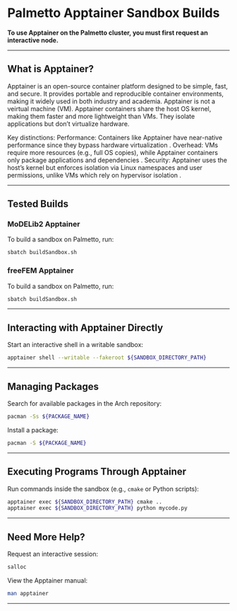 # Palmetto Apptainer Sandbox Builds
  **To use Apptainer on the Palmetto cluster, you must first request an interactive node.**

---

## What is Apptainer?
  Apptainer is an open-source container platform designed to be simple, fast, and secure. It provides portable and reproducible container environments, making it widely used in both industry and academia. Apptainer is not a veirtual machine (VM). Apptainer containers share the host OS kernel, making them faster and more lightweight than VMs. They isolate applications but don’t virtualize hardware.

Key distinctions:
Performance: Containers like Apptainer have near-native performance since they bypass hardware virtualization .
Overhead: VMs require more resources (e.g., full OS copies), while Apptainer containers only package applications and dependencies .
Security: Apptainer uses the host’s kernel but enforces isolation via Linux namespaces and user permissions, unlike VMs which rely on hypervisor isolation .

---

## Tested Builds  

### MoDELib2 Apptainer  
To build a sandbox on Palmetto, run:  
```bash
sbatch buildSandbox.sh
```  

### freeFEM Apptainer  
To build a sandbox on Palmetto, run:  
```bash
sbatch buildSandbox.sh
```  

---

## Interacting with Apptainer Directly  
Start an interactive shell in a writable sandbox:  
```bash
apptainer shell --writable --fakeroot ${SANDBOX_DIRECTORY_PATH}
```  

---

## Managing Packages  
Search for available packages in the Arch repository:  
```bash
pacman -Ss ${PACKAGE_NAME}
```  
Install a package:  
```bash
pacman -S ${PACKAGE_NAME}
```  

---

## Executing Programs Through Apptainer  
Run commands inside the sandbox (e.g., ```cmake``` or Python scripts):  
```bash
apptainer exec ${SANDBOX_DIRECTORY_PATH} cmake ..
apptainer exec ${SANDBOX_DIRECTORY_PATH} python mycode.py
```  

---

## Need More Help?  
Request an interactive session:  
```bash
salloc
```  
View the Apptainer manual:  
```bash
man apptainer
```  

---
